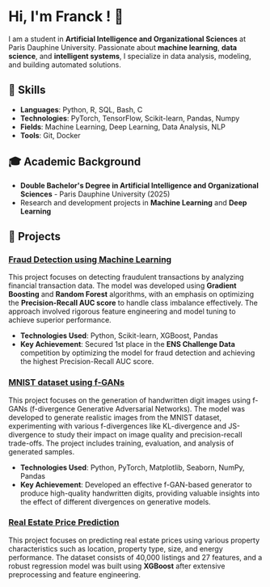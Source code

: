 # Hi, I'm Franck ! 👋

I am a student in **Artificial Intelligence and Organizational Sciences** at Paris Dauphine University. Passionate about **machine learning**, **data science**, and **intelligent systems**, I specialize in data analysis, modeling, and building automated solutions.

## 🧠 Skills
- **Languages**: Python, R, SQL, Bash, C
- **Technologies**: PyTorch, TensorFlow, Scikit-learn, Pandas, Numpy
- **Fields**: Machine Learning, Deep Learning, Data Analysis, NLP
- **Tools**: Git, Docker

## 🎓 Academic Background
- **Double Bachelor's Degree in Artificial Intelligence and Organizational Sciences** - Paris Dauphine University (2025)
- Research and development projects in **Machine Learning** and **Deep Learning**

## 📂 Projects

### [Fraud Detection using Machine Learning](https://github.com/FChen-Lab/bnp-paribas-fraud-detection-challenge)
This project focuses on detecting fraudulent transactions by analyzing financial transaction data. The model was developed using **Gradient Boosting** and **Random Forest** algorithms, with an emphasis on optimizing the **Precision-Recall AUC score** to handle class imbalance effectively. The approach involved rigorous feature engineering and model tuning to achieve superior performance.

- **Technologies Used**: Python, Scikit-learn, XGBoost, Pandas
- **Key Achievement**: Secured 1st place in the **ENS Challenge Data** competition by optimizing the model for fraud detection and achieving the highest Precision-Recall AUC score.

### [MNIST dataset using f-GANs](https://github.com/FChen-Lab/mnist-f-gans-project)
This project focuses on the generation of handwritten digit images using f-GANs (f-divergence Generative Adversarial Networks). The model was developed to generate realistic images from the MNIST dataset, experimenting with various f-divergences like KL-divergence and JS-divergence to study their impact on image quality and precision-recall trade-offs. The project includes training, evaluation, and analysis of generated samples.

- **Technologies Used**: Python, PyTorch, Matplotlib, Seaborn, NumPy, Pandas
- **Key Achievement**: Developed an effective f-GAN-based generator to produce high-quality handwritten digits, providing valuable insights into the effect of different divergences on generative models.


### [Real Estate Price Prediction](https://github.com/f-chen88/real-estate-price-prediction-challenge)
This project focuses on predicting real estate prices using various property characteristics such as location, property type, size, and energy performance. The dataset consists of 40,000 listings and 27 features, and a robust regression model was built using **XGBoost** after extensive preprocessing and feature engineering.
